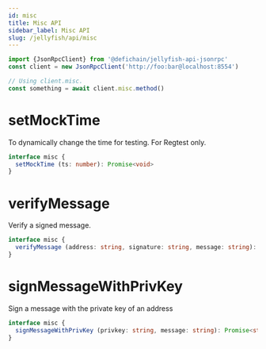 ```yaml
---
id: misc
title: Misc API
sidebar_label: Misc API
slug: /jellyfish/api/misc
---
```


```js
import {JsonRpcClient} from '@defichain/jellyfish-api-jsonrpc'
const client = new JsonRpcClient('http://foo:bar@localhost:8554')

// Using client.misc.
const something = await client.misc.method()
```

# setMockTime

To dynamically change the time for testing. For Regtest only.

```ts title="client.misc.setMockTime()"
interface misc {
  setMockTime (ts: number): Promise<void>
}
```

# verifyMessage

Verify a signed message.

```ts title="client.misc.verifyMessage()"
interface misc {
  verifyMessage (address: string, signature: string, message: string): Promise<boolean>
}
```

# signMessageWithPrivKey

Sign a message with the private key of an address

```ts title="client.misc.signMessageWithPrivKey()"
interface misc {
  signMessageWithPrivKey (privkey: string, message: string): Promise<string>
}
```
